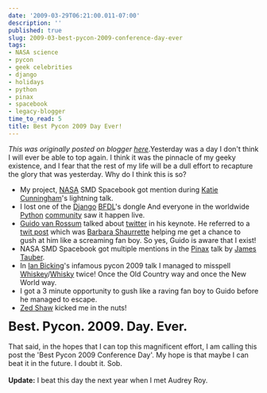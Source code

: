 ```yaml
---
date: '2009-03-29T06:21:00.011-07:00'
description: ''
published: true
slug: 2009-03-best-pycon-2009-conference-day-ever
tags:
- NASA science
- pycon
- geek celebrities
- django
- holidays
- python
- pinax
- spacebook
- legacy-blogger
time_to_read: 5
title: Best Pycon 2009 Day Ever!
---
```


*This was originally posted on blogger [here](https://pydanny.blogspot.com/2009/03/best-pycon-2009-conference-day-ever.html)*.Yesterday was a day I don't think I will ever be able to top again. I think it was the pinnacle of my geeky existence, and I fear that the rest of my life will be a dull effort to recapture the glory that was yesterday. Why do I think this is so?<br /><ul><li>My project, <a href="http://nasascience.nasa.gov/">NASA</a> SMD Spacebook got mention during <a href="http://elephantangelchild.blogspot.com/">Katie Cunningham</a>'s lightning talk. </li><li>I lost one of the <a href="http://djangoproject.com/">Django</a> <a href="http://jacobian.org/">BFDL</a>'s dongle And everyone in the worldwide <a href="http://python.org/">Python</a> <a href="http://us.pycon.org/">community</a> saw it happen live.</li><li><a href="http://www.python.org/~guido/">Guido van Rossum</a> talked about <a href="http://twitter.com/">twitter</a> in his keynote. He referred to a <a href="https://twitter.com/bshaurette/status/1403884536">twit post</a> which was <a href="http://www.djangrrl.com/">Barbara Shaurrette</a> helping me get a chance to gush at him like a screaming fan boy. So yes, Guido is aware that I exist!</li><li>NASA SMD Spacebook got multiple mentions in the <a href="http://pinaxproject.com/">Pinax</a> talk by <a href="http://jtauber.com/">James Tauber</a>.</li><li>In <a href="http://blog.ianbicking.org/">Ian Bicking</a>'s infamous pycon 2009 talk I managed to misspell <a href="http://en.wikipedia.org/wiki/Whiskey">Whiskey</a>/<a href="http://en.wikipedia.org/wiki/Whisky">Whisky</a> twice! Once the Old Country way and once the New World way.</li><li>I got a 3 minute opportunity to gush like a raving fan boy to Guido before he managed to escape.</li><li><a href="http://zedshaw.com/">Zed Shaw</a> kicked me in the nuts!</li></ul><span style="font-size: 180%;"><span style="font-weight: bold;">Best. Pycon. 2009. Day. Ever.</span></span><br /><br />That said, in the hopes that I can top this magnificent effort, I am calling this post the 'Best Pycon 2009 Conference Day'. My hope is that maybe I can beat it in the future. I doubt it. Sob.<br /><br /><b>Update:</b> I beat this day the next year when I met Audrey Roy.